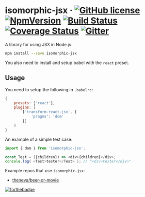 # isomorphic-jsx &middot; [![GitHub license](https://img.shields.io/badge/license-MIT-blue.svg)](https://github.com/TheKnarf/isomorphic-jsx/blob/master/LICENSE) [![NpmVersion](https://img.shields.io/npm/v/isomorphic-jsx.svg)](https://www.npmjs.com/package/isomorphic-jsx) [![Build Status](https://travis-ci.org/TheKnarf/isomorphic-jsx.svg?branch=master)](https://travis-ci.org/TheKnarf/isomorphic-jsx) [![Coverage Status](https://coveralls.io/repos/github/TheKnarf/isomorphic-jsx/badge.svg?branch=master)](https://coveralls.io/github/TheKnarf/isomorphic-jsx?branch=master) [![Gitter](https://img.shields.io/gitter/room/nwjs/nw.js.svg)](https://gitter.im/isomorphic-jsx/Lobby?source=orgpage)

A library for using JSX in Node.js

```sh
npm install --save isomorphic-jsx
```

You also need to install and setup babel with the `react` preset.

## Usage

You need to setup the following in `.babelrc`:

```js
{
	presets: ['react'],
	plugins: [
		['transform-react-jsx', {
			'pragma': 'dom'
		}]
	]
}
```

An example of a simple test case:

```js
import { dom } from 'isomorphic-jsx';

const Test = ({children}) => <div>{children}</div>;
console.log( <Test>tester</Test> ); // "<div>tester</div>"
```

Example repos that use `isomorphic-jsx`:

- [theneva/beer-or-movie](https://github.com/theneva/beer-or-movie)

[![forthebadge](https://forthebadge.com/images/badges/thats-how-they-get-you.svg)](https://forthebadge.com)
